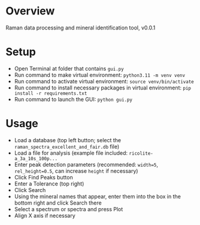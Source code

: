 # Overview

Raman data processing and mineral identification tool, v0.0.1

# Setup

- Open Terminal at folder that contains `gui.py`
- Run command to make virtual environment: `python3.11 -m venv venv`
- Run command to activate virtual environment: `source venv/bin/activate`
- Run command to install necessary packages in virtual environment: `pip install -r requirements.txt`
- Run command to launch the GUI: `python gui.py`

# Usage

- Load a database (top left button; select the `raman_spectra_excellent_and_fair.db` file)
- Load a file for analysis (example file included: `ricolite-a_3a_10s_100p...`
- Enter peak detection parameters (recommended: `width=5`, `rel_height=0.5`, can increase `height` if necessary)
- Click Find Peaks button
- Enter a Tolerance (top right)
- Click Search
- Using the mineral names that appear, enter them into the box in the bottom right and click Search there
- Select a spectrum or spectra and press Plot
- Align X axis if necessary


